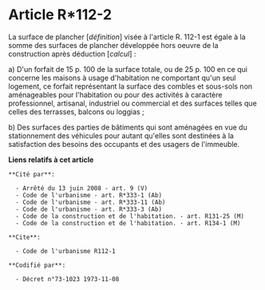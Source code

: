 # Article R*112-2

La surface de plancher [*définition*] visée à l'article R. 112-1 est égale à la somme des surfaces de plancher développée
hors oeuvre de la construction après déduction [*calcul*] :

a) D'un forfait de 15 p. 100 de la surface totale, ou de 25 p. 100 en ce qui concerne les maisons à usage d'habitation ne
comportant qu'un seul logement, ce forfait représentant la surface des combles et sous-sols non aménageables pour
l'habitation ou pour des activités à caractère professionnel, artisanal, industriel ou commercial et des surfaces telles que
celles des terrasses, balcons ou loggias ;

b) Des surfaces des parties de bâtiments qui sont aménagées en vue du stationnement des véhicules pour autant qu'elles sont
destinées à la satisfaction des besoins des occupants et des usagers de l'immeuble.

**Liens relatifs à cet article**

	**Cité par**:

	  - Arrêté du 13 juin 2008 - art. 9 (V)
	  - Code de l'urbanisme - art. R*333-1 (Ab)
	  - Code de l'urbanisme - art. R*333-11 (Ab)
	  - Code de l'urbanisme - art. R*333-3 (Ab)
	  - Code de la construction et de l'habitation. - art. R131-25 (M)
	  - Code de la construction et de l'habitation. - art. R134-1 (M)

	**Cite**:

	  - Code de l'urbanisme R112-1

	**Codifié par**:

	  - Décret n°73-1023 1973-11-08
